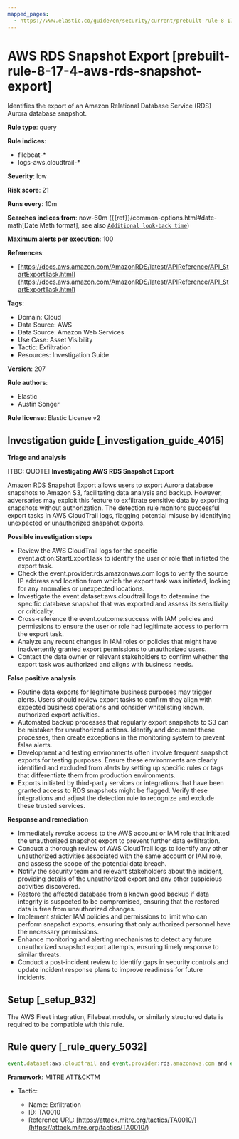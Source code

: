 ```yaml
---
mapped_pages:
  - https://www.elastic.co/guide/en/security/current/prebuilt-rule-8-17-4-aws-rds-snapshot-export.html
---
```


# AWS RDS Snapshot Export [prebuilt-rule-8-17-4-aws-rds-snapshot-export]

Identifies the export of an Amazon Relational Database Service (RDS) Aurora database snapshot.

**Rule type**: query

**Rule indices**:

* filebeat-*
* logs-aws.cloudtrail-*

**Severity**: low

**Risk score**: 21

**Runs every**: 10m

**Searches indices from**: now-60m ({{ref}}/common-options.html#date-math[Date Math format], see also [`Additional look-back time`](docs-content://solutions/security/detect-and-alert/create-detection-rule.md#rule-schedule))

**Maximum alerts per execution**: 100

**References**:

* [https://docs.aws.amazon.com/AmazonRDS/latest/APIReference/API_StartExportTask.html](https://docs.aws.amazon.com/AmazonRDS/latest/APIReference/API_StartExportTask.html)

**Tags**:

* Domain: Cloud
* Data Source: AWS
* Data Source: Amazon Web Services
* Use Case: Asset Visibility
* Tactic: Exfiltration
* Resources: Investigation Guide

**Version**: 207

**Rule authors**:

* Elastic
* Austin Songer

**Rule license**: Elastic License v2

## Investigation guide [_investigation_guide_4015]

**Triage and analysis**

[TBC: QUOTE]
**Investigating AWS RDS Snapshot Export**

Amazon RDS Snapshot Export allows users to export Aurora database snapshots to Amazon S3, facilitating data analysis and backup. However, adversaries may exploit this feature to exfiltrate sensitive data by exporting snapshots without authorization. The detection rule monitors successful export tasks in AWS CloudTrail logs, flagging potential misuse by identifying unexpected or unauthorized snapshot exports.

**Possible investigation steps**

* Review the AWS CloudTrail logs for the specific event.action:StartExportTask to identify the user or role that initiated the export task.
* Check the event.provider:rds.amazonaws.com logs to verify the source IP address and location from which the export task was initiated, looking for any anomalies or unexpected locations.
* Investigate the event.dataset:aws.cloudtrail logs to determine the specific database snapshot that was exported and assess its sensitivity or criticality.
* Cross-reference the event.outcome:success with IAM policies and permissions to ensure the user or role had legitimate access to perform the export task.
* Analyze any recent changes in IAM roles or policies that might have inadvertently granted export permissions to unauthorized users.
* Contact the data owner or relevant stakeholders to confirm whether the export task was authorized and aligns with business needs.

**False positive analysis**

* Routine data exports for legitimate business purposes may trigger alerts. Users should review export tasks to confirm they align with expected business operations and consider whitelisting known, authorized export activities.
* Automated backup processes that regularly export snapshots to S3 can be mistaken for unauthorized actions. Identify and document these processes, then create exceptions in the monitoring system to prevent false alerts.
* Development and testing environments often involve frequent snapshot exports for testing purposes. Ensure these environments are clearly identified and excluded from alerts by setting up specific rules or tags that differentiate them from production environments.
* Exports initiated by third-party services or integrations that have been granted access to RDS snapshots might be flagged. Verify these integrations and adjust the detection rule to recognize and exclude these trusted services.

**Response and remediation**

* Immediately revoke access to the AWS account or IAM role that initiated the unauthorized snapshot export to prevent further data exfiltration.
* Conduct a thorough review of AWS CloudTrail logs to identify any other unauthorized activities associated with the same account or IAM role, and assess the scope of the potential data breach.
* Notify the security team and relevant stakeholders about the incident, providing details of the unauthorized export and any other suspicious activities discovered.
* Restore the affected database from a known good backup if data integrity is suspected to be compromised, ensuring that the restored data is free from unauthorized changes.
* Implement stricter IAM policies and permissions to limit who can perform snapshot exports, ensuring that only authorized personnel have the necessary permissions.
* Enhance monitoring and alerting mechanisms to detect any future unauthorized snapshot export attempts, ensuring timely response to similar threats.
* Conduct a post-incident review to identify gaps in security controls and update incident response plans to improve readiness for future incidents.


## Setup [_setup_932]

The AWS Fleet integration, Filebeat module, or similarly structured data is required to be compatible with this rule.


## Rule query [_rule_query_5032]

```js
event.dataset:aws.cloudtrail and event.provider:rds.amazonaws.com and event.action:StartExportTask and event.outcome:success
```

**Framework**: MITRE ATT&CKTM

* Tactic:

    * Name: Exfiltration
    * ID: TA0010
    * Reference URL: [https://attack.mitre.org/tactics/TA0010/](https://attack.mitre.org/tactics/TA0010/)



